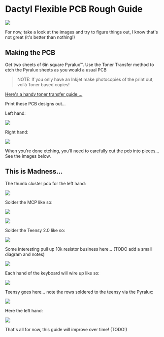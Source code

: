# Dactyl Flexible PCB Rough Guide

![](workbench.jpg)

For now, take a look at the images and try to figure things out, I know that's not great (it's better than nothing!)

## Making the PCB

Get two sheets of 6in square Pyralux™.  Use the Toner Transfer
method to etch the Pyralux sheets as you would a usual PCB

> NOTE: If you only have an Inkjet make photocopies of the print out, voilà Toner based copies!

[Here's a handy toner transfer guide ... ](http://www.instructables.com/id/Toner-transfer-no-soak-high-quality-double-sided/)

Print these PCB designs out...

Left hand:

![](left-hand-pcb-pyralux.png)

Right hand:

![](right-hand-pcb-pyralux.png)

When you're done etching, you'll need to carefully cut the pcb into
pieces... See the images below.

## This is Madness...

The thumb cluster pcb for the left hand:

![](madness.jpg)

Solder the MCP like so:

![](left-hand-mcp-1.jpg)

![](left-hand-mcp-2.jpg)

Solder the Teensy 2.0 like so:

![](teensy-1.jpg)

Some interesting pull up 10k resistor business here... (TODO add a small diagram and notes)

![](teensy-2-fuxor-reziztorrs.jpg)

Each hand of the keyboard will wire up like so:

![](right-hand-pcb-1.jpg)

Teensy goes here... note the rows soldered to the teensy via the Pyralux:

![](right-hand-pcb-with-teensy.jpg)


Here the left hand:

![](hotglue-left-hand.jpg)

That's all for now, this guide will improve over time! (TODO!)

